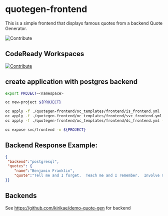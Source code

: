 # quotegen-frontend

This is a simple frontend that displays famous quotes from a backend Quote Generator.

![Contribute](images/example.png)


## CodeReady Workspaces

[![Contribute](images/factory-contribute.svg)](https://codeready-openshift-workspaces.apps-crc.testing/f?url=https://github.com/kirikae/quotegen-frontend)


## create application with postgres backend

```bash
export PROJECT=<namespace>

oc new-project ${PROJECT}

oc apply -f ./quotegen-frontend/oc_templates/frontend/is_frontend.yml  -n ${PROJECT}
oc apply -f ./quotegen-frontend/oc_templates/frontend/svc_frontend.yml -n ${PROJECT}
oc apply -f ./quotegen-frontend/oc_templates/frontend/dc_frontend.yml -n ${PROJECT}

oc expose svc/frontend -n ${PROJECT}
```

## Backend Response Example:

```json
{
 "backend":"postgresql",
 "quotes": {
    "name":"Benjamin Franklin",
    "quote":"Tell me and I forget.  Teach me and I remember.  Involve me and I learn."
}}
```

## Backends

See https://github.com/kirikae/demo-quote-gen for backend